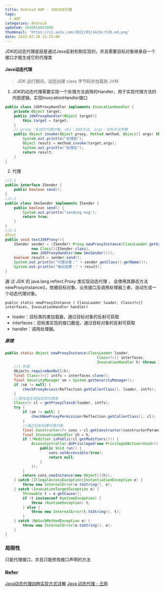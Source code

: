 ```yaml
---
title: Android AOP - JDK动态代理
tags:
  - AOP
categories: Android
updated: 1646918843000
thumbnail: 'https://s1.ax1x.com/2022/03/14/bLrVJK.md.png'
date: 2022-03-10 21:25:00
---
```



JDK的动态代理底层是通过Java反射机制实现的，并且需要目标对象继承自一个接口才能生成它的代理类
<!--more-->

####  Java动态代理

>  JDK 运行期间，动态创建 class 字节码并加载到 JVM

1. JDK的动态代理需要实现一个处理方法调用的Handler，用于实现代理方法的内部逻辑，实现InvocationHandler接口
```java
public class JdkProxyHandler implements InvocationHandler {
    private Object target;
    public JdkProxyHandler(Object target){
        this.target = target;
    }
    // proxy：生成的代理对象, obj：目标方法, args：目标方法参数
    public Object invoke(Object proxy, Method method, Object[] args) throws Throwable {
        System.out.println("处理前");
        Object result = method.invoke(target,args);
        System.out.println("处理后");
        return result;
    }
}
```
2. 代理
```java
//2-1
public interface ISender {
    public boolean send();
}
//2-2
public class SmsSender implements ISender {
    public boolean send() {
        System.out.println("sending msg");
        return true;
    }
}
//2-3
@Test
public void testJdkProxy(){
    ISender sender = (ISender) Proxy.newProxyInstance(ClassLoader.getSystemClassLoader(),
            new Class[]{ISender.class},
            new JdkProxyHandler(new SmsSender()));
    boolean result = sender.send();
    System.out.println("代理对象：" + sender.getClass().getName());
    System.out.println("输出结果：" + result);
}
```


通 过 JDK 的 java.lang.reflect.Proxy 类实现动态代理 ， 会使用其静态方法newProxyInstance()，依据目标对象、业务接口及调用处理器三者，自动生成一个动态代理对象。

`public static newProxyInstance ( ClassLoader loader, Class<?>[] interfaces, InvocationHandler handler)`
- loader：目标类的类加载器，通过目标对象的反射可获取
- interfaces：目标类实现的接口数组，通过目标对象的反射可获取
- handler：调用处理器。

##### 原理

```java
public static Object newProxyInstance(ClassLoader loader,
                                          Class<?>[] interfaces,
                                          InvocationHandler h) throws IllegalArgumentException {
    //1.检查
    Objects.requireNonNull(h);
    final Class<?>[] intfs = interfaces.clone();
    final SecurityManager sm = System.getSecurityManager();
    if (sm != null) {
        checkProxyAccess(Reflection.getCallerClass(), loader, intfs);
    }
    //查找或生成指定的代理类
    Class<?> cl = getProxyClass0(loader, intfs);
    try {
        if (sm != null) {
            checkNewProxyPermission(Reflection.getCallerClass(), cl);
        }
        //通过反射创建代理对象
        final Constructor<?> cons = cl.getConstructor(constructorParams);
        final InvocationHandler ih = h;
        if (!Modifier.isPublic(cl.getModifiers())) {
            AccessController.doPrivileged(new PrivilegedAction<Void>() {
                public Void run() {
                    cons.setAccessible(true);
                    return null;
                }
            });
        }
        return cons.newInstance(new Object[]{h});
    } catch (IllegalAccessException|InstantiationException e) {
        throw new InternalError(e.toString(), e);
    } catch (InvocationTargetException e) {
        Throwable t = e.getCause();
        if (t instanceof RuntimeException) {
            throw (RuntimeException) t;
        } else {
            throw new InternalError(t.toString(), t);
        }
    } catch (NoSuchMethodException e) {
        throw new InternalError(e.toString(), e);
    }
}
```

### 局限性

只能代理接口，并且只能修改接口声明的方法

### Refer

[Java动态代理四种实现方式详解](https://www.jb51.net/article/209607.htm)
[Java 动态代理 - 王陸](https://www.cnblogs.com/wkfvawl/p/15030814.html)